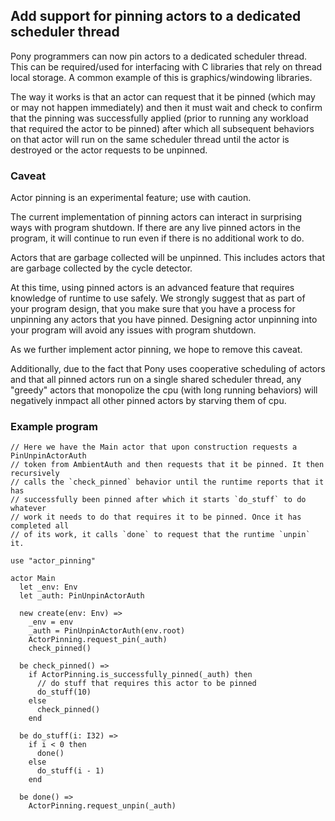 ##  Add support for pinning actors to a dedicated scheduler thread

Pony programmers can now pin actors to a dedicated  scheduler thread. This can be required/used for interfacing with C libraries that rely on thread local storage. A common example of this is graphics/windowing libraries.

The way it works is that an actor can request that it be pinned (which may or may not happen immediately) and then it must wait and check to confirm that the pinning was successfully applied (prior to running any workload that required the actor to be pinned) after which all subsequent behaviors on that actor will run on the same scheduler thread until the actor is destroyed or the actor requests to be unpinned.

### Caveat

Actor pinning is an experimental feature; use with caution.

The current implementation of pinning actors can interact in surprising ways with program shutdown. If there are any live pinned actors in the program, it will continue to run even if there is no additional work to do.

Actors that are garbage collected will be unpinned. This includes actors that are garbage collected by the cycle detector.

At this time, using pinned actors is an advanced feature that requires knowledge of runtime to use safely. We strongly suggest that as part of your program design, that you make sure that you have a process for unpinning any actors that you have pinned. Designing actor unpinning into your program will avoid any issues with program shutdown.

As we further implement actor pinning, we hope to remove this caveat.

Additionally, due to the fact that Pony uses cooperative scheduling of actors and that all pinned actors run on a single shared scheduler thread, any "greedy" actors that monopolize the cpu (with long running behaviors) will negatively inmpact all other pinned actors by starving them of cpu.

### Example program

```pony
// Here we have the Main actor that upon construction requests a PinUnpinActorAuth
// token from AmbientAuth and then requests that it be pinned. It then recursively
// calls the `check_pinned` behavior until the runtime reports that it has
// successfully been pinned after which it starts `do_stuff` to do whatever
// work it needs to do that requires it to be pinned. Once it has completed all
// of its work, it calls `done` to request that the runtime `unpin` it.

use "actor_pinning"

actor Main
  let _env: Env
  let _auth: PinUnpinActorAuth

  new create(env: Env) =>
    _env = env
    _auth = PinUnpinActorAuth(env.root)
    ActorPinning.request_pin(_auth)
    check_pinned()

  be check_pinned() =>
    if ActorPinning.is_successfully_pinned(_auth) then
      // do stuff that requires this actor to be pinned
      do_stuff(10)
    else
      check_pinned()
    end

  be do_stuff(i: I32) =>
    if i < 0 then
      done()
    else
      do_stuff(i - 1)
    end

  be done() =>
    ActorPinning.request_unpin(_auth)
```
